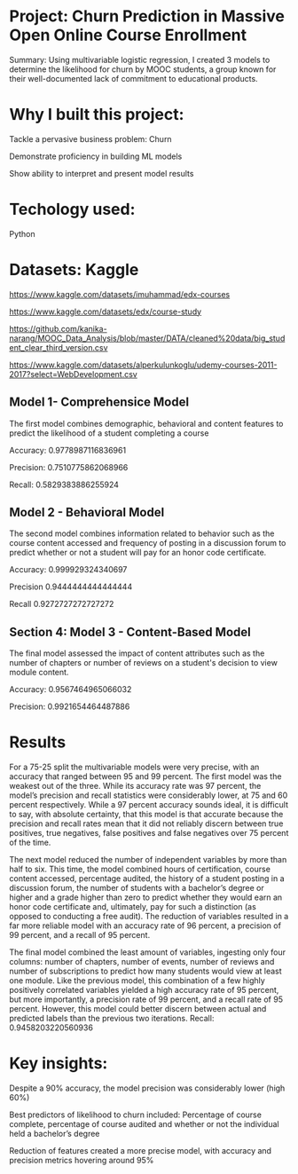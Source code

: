 # Project: Churn Prediction in Massive Open Online Course Enrollment

Summary: Using multivariable logistic regression, I created 3 models to determine the likelihood for churn by MOOC students, a group known for their well-documented lack of commitment to educational products.

# Why I built this project:

Tackle a pervasive business problem: Churn

Demonstrate proficiency in building ML models

Show ability to interpret and present model results

# Techology used: 

Python

# Datasets: Kaggle

https://www.kaggle.com/datasets/imuhammad/edx-courses

https://www.kaggle.com/datasets/edx/course-study

https://github.com/kanika-narang/MOOC_Data_Analysis/blob/master/DATA/cleaned%20data/big_student_clear_third_version.csv

https://www.kaggle.com/datasets/alperkulunkoglu/udemy-courses-2011-2017?select=WebDevelopment.csv

## Model 1- Comprehensice Model

The first model combines demographic, behavioral and content features to predict the likelihood of a student completing a course

Accuracy: 0.9778987116836961

Precision: 0.7510775862068966

Recall: 0.5829383886255924


## Model 2 - Behavioral Model

The second model combines information related to behavior such as the course content accessed and frequency of posting in a discussion forum to predict whether or not a student will pay for an honor code certificate.

Accuracy: 0.999929324340697

Precision 0.9444444444444444

Recall 0.9272727272727272

## Section 4: Model 3 - Content-Based Model

The final model assessed the impact of content attributes such as the number of chapters or number of reviews on a student's decision to view module content.

Accuracy: 0.9567464965066032

Precision: 0.9921654464487886

# Results

For a 75-25 split the multivariable models were very precise, with an accuracy that ranged between 95 and 99 percent. The first model was the weakest out of the three. While its accuracy rate was 97 percent, the model’s precision and recall statistics were considerably lower, at 75 and 60 percent respectively. While a 97 percent accuracy sounds ideal, it is difficult to say, with absolute certainty, that this model is that accurate because the precision and recall rates mean that it did not reliably discern between true positives, true negatives, false positives and false negatives over 75 percent of the time.

The next model reduced the number of independent variables by more than half to six. This time, the model combined hours of certification, course content accessed, percentage audited, the history of a student posting in a discussion forum, the number of students with a bachelor’s degree or higher and a grade higher than zero to predict whether they would earn an honor code certificate and, ultimately, pay for such a distinction (as opposed to conducting a free audit). The reduction of variables resulted in a far more reliable model with an accuracy rate of 96 percent, a precision of 99 percent, and a recall of 95 percent.

The final model combined the least amount of variables, ingesting only four columns: number of chapters, number of events, number of reviews and number of subscriptions to predict how many students would view at least one module. Like the previous model, this combination of a few highly positively correlated variables yielded a high accuracy rate of 95 percent, but more importantly, a precision rate of 99 percent, and a recall rate of 95 percent. However, this model could better discern between actual and predicted labels than the previous two iterations.
Recall: 0.9458203220560936

# Key insights:

Despite a 90% accuracy, the model precision was considerably lower (high 60%)

Best predictors of likelihood to churn included: Percentage of course complete, percentage of course audited and whether or not the individual held a bachelor’s degree

Reduction of features created a more precise model, with accuracy and precision metrics hovering around 95%
